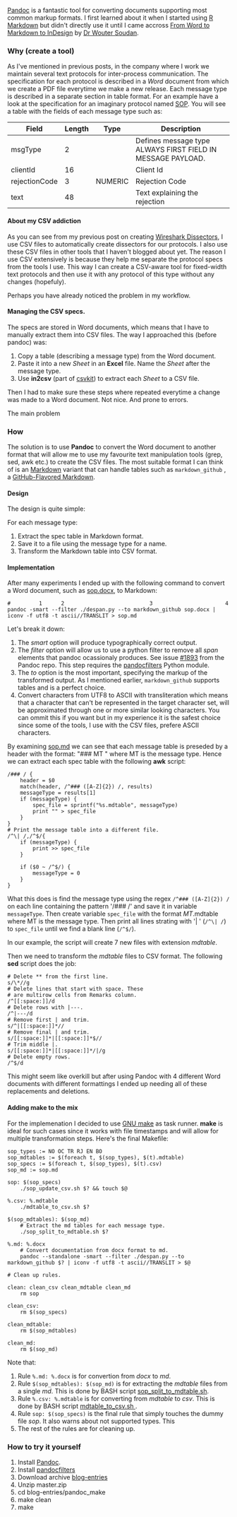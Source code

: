 [Pandoc](http://pandoc.org/) is a fantastic tool for converting documents supporting most common markup formats. I first learned about it when I started using [R Markdown](http://rmarkdown.rstudio.com/) but didn't directly use it until I came accross [From Word to Markdown to InDesign](http://rhythmus.be/md2indd/) by [Dr Wouter Soudan](http://woutersoudan.be/).

### Why (create a tool)

As I've mentioned in previous posts, in the company where I work we maintain several text protocols for inter-process communication. The specification for each protocol is described in a *Word* document from which we create a PDF file everytime we make a new release. Each message type is described in a separate section in table format. For an example have a look at the specification for an imaginary protocol named [SOP](https://github.com/prontog/blog-entries/raw/master/pandoc_make/sop.docx). You will see a table with the fields of each message type such as:

| Field         | Length | Type    | Description                                                 |
|---------------|--------|---------|-------------------------------------------------------------|
| msgType       | 2      |         | Defines message type ALWAYS FIRST FIELD IN MESSAGE PAYLOAD. |
| clientId      | 16     |         | Client Id                                                   |
| rejectionCode | 3      | NUMERIC | Rejection Code                                              |
| text          | 48     |         | Text explaining the rejection                               |

#### About my CSV addiction

As you can see from my previous post on creating [Wireshark Dissectors](https://prontog.wordpress.com/2016/01/29/a-simpler-way-to-create-wireshark-dissectors-in-lua/), I use CSV files to automatically create dissectors for our protocols. I also use these CSV files in other tools that I haven't blogged about yet. The reason I use CSV extensively is because they help me separate the protocol specs from the tools I use. This way I can create a CSV-aware tool for fixed-width text protocols and then use it with any protocol of this type without any changes (hopefuly).

Perhaps you have already noticed the problem in my workflow.

#### Managing the CSV specs.

The specs are stored in Word documents, which means that I have to manually extract them into CSV files. The way I approached this (before pandoc) was:

1. Copy a table (describing a message type) from the Word document.
2. Paste it into a new *Sheet* in an **Excel** file. Name the *Sheet* after the message type.
3. Use **in2csv** (part of [csvkit](https://csvkit.readthedocs.org/en/0.9.1/#)) to extract each *Sheet* to a CSV file.

Then I had to make sure these steps where repeated everytime a change was made to a Word document. Not nice. And prone to errors.

The main problem

### How

The solution is to use **Pandoc** to convert the Word document to another format that will allow me to use my favourite text manipulation tools (grep, sed, awk etc.) to create the CSV files. The most suitable format I can think of is an [Markdown](https://daringfireball.net/projects/markdown/syntax) variant that can handle tables such as `markdown_github` , a [GitHub-Flavored Markdown](https://guides.github.com/features/mastering-markdown/#GitHub-flavored-markdown).

#### Design

The design is quite simple:

For each message type:

1. Extract the spec table in Markdown format.
2. Save it to a file using the message type for a name.
3. Transform the Markdown table into CSV format.

#### Implementation

After many experiments I ended up with the following command to convert a Word document, such as [sop.docx](https://github.com/prontog/blog-entries/raw/master/pandoc_make/sop.docx), to Markdown:

```
#         1      2                           3                       4
pandoc -smart --filter ./despan.py --to markdown_github sop.docx | iconv -f utf8 -t ascii//TRANSLIT > sop.md
```
Let's break it down:

1. The *smart* option will produce typographically correct output.
2. The *filter* option will allow us to use a python filter to remove all *span* elements that pandoc ocassionaly produces. See issue [#1893](https://github.com/jgm/pandoc/issues/1893) from the Pandoc repo. This step requires the [pandocfilters](https://pypi.python.org/pypi/pandocfilters) Python module.
3. The *to* option is the most important, specifying the markup of the transformed output. As I mentioned earlier, `markdown_github` supports tables and is a perfect choice.
4. Convert characters from UTF8 to ASCII with transliteration which means that a character that can't be represented in the target character set, will be approximated through one or more similar looking characters. You can ommit this if you want but in my experience it is the safest choice since some of the tools, I use with the CSV files, prefere ASCII characters.

By examining [sop.md](https://raw.githubusercontent.com/prontog/blog-entries/master/pandoc_make/sop.md) we can see that each message table is preseded by a header with the format: "### MT " where MT is the message type. Hence we can extract each spec table with the following **awk** script:

```
/### / {
	header = $0
	match(header, /^### ([A-Z]{2}) /, results)
	messageType = results[1]
	if (messageType) {
		spec_file = sprintf("%s.mdtable", messageType)
		print "" > spec_file
	}
}
# Print the message table into a different file.
/^\| /,/^$/{
	if (messageType) {
		print >> spec_file
	}
	
	if ($0 ~ /^$/) {
		messageType = 0
	}
}
```

What this does is find the message type using the regex `/^### ([A-Z]{2}) /` on each line containing the pattern '/### /' and save it in variable `messageType`. Then create variable `spec_file` with the format *MT*.mdtable where MT is the message type. Then print all lines strating with '| ' (`/^\| /`) to `spec_file` until we find a blank line (`/^$/`).

In our example, the script will create 7 new files with extension *mdtable*.

Then we need to transform the *mdtable* files to CSV format. The following **sed** script does the job:
```
# Delete ** from the first line.
s/\*//g
# Delete lines that start with space. These
# are multirow cells from Remarks column.
/^[[:space:]]/d
# Delete rows with |---.
/^|---/d
# Remove first | and trim.
s/^|[[:space:]]*//
# Remove final | and trim.
s/[[:space:]]*|[[:space:]]*$//
# Trim middle |.
s/[[:space:]]*|[[:space:]]*/|/g
# Delete empty rows.
/^$/d
```

This might seem like overkill but after using Pandoc with 4 different Word documents with different formattings I ended up needing all of these replacements and deletions.

#### Adding make to the mix

For the implemenation I decided to use [GNU make](https://www.gnu.org/software/make/manual/html_node/index.html) as task runner. **make** is ideal for such cases since it works with file timestamps and will allow for multiple transformation steps. Here's the final Makefile:

```
sop_types := NO OC TR RJ EN BO
sop_mdtables := $(foreach t, $(sop_types), $(t).mdtable)
sop_specs := $(foreach t, $(sop_types), $(t).csv)
sop_md := sop.md

sop: $(sop_specs)
	./sop_update_csv.sh $? && touch $@

%.csv: %.mdtable
	./mdtable_to_csv.sh $?

$(sop_mdtables): $(sop_md)
	# Extract the md tables for each message type.
	./sop_split_to_mdtable.sh $?

%.md: %.docx
	# Convert documentation from docx format to md.
	pandoc --standalone -smart --filter ./despan.py --to markdown_github $? | iconv -f utf8 -t ascii//TRANSLIT > $@

# Clean up rules.	

clean: clean_csv clean_mdtable clean_md 
	rm sop

clean_csv:
	rm $(sop_specs)
	
clean_mdtable: 
	rm $(sop_mdtables)

clean_md: 
	rm $(sop_md)

```

Note that:

1. Rule `%.md: %.docx` is for convertion from *docx* to *md*.
2. Rule `$(sop_mdtables): $(sop_md)` is for extracting the *mdtable* files from a single *md*. This is done by BASH script [sop_split_to_mdtable.sh](https://github.com/prontog/blog-entries/blob/master/pandoc_make/sop_split_to_mdtable.sh).
3. Rule `%.csv: %.mdtable` is for converting from *mdtable* to *csv*. This is done by BASH script [mdtable_to_csv.sh
](https://github.com/prontog/blog-entries/blob/master/pandoc_make/mdtable_to_csv.sh).
4. Rule `sop: $(sop_specs)` is the final rule that simply touches the dummy file *sop*. It also warns about not supported types. This
5. The rest of the rules are for cleaning up.

### How to try it yourself

1. Install [Pandoc](http://pandoc.org/installing.html).
1. Install [pandocfilters](https://pypi.python.org/pypi/pandocfilters)
1. Download archive [blog-entries](https://github.com/prontog/blog-entries/archive/master.zip)
1. Unzip master.zip
1. cd blog-entries/pandoc_make
1. make clean
1. make
